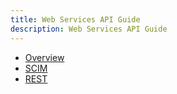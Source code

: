 ```yaml
---
title: Web Services API Guide
description: Web Services API Guide
---
```


- [Overview](overview.md)
- [SCIM](scim.md)
- [REST](/adap) 
